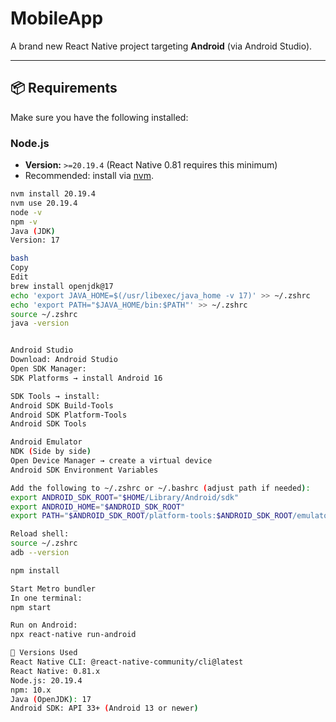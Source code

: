 # MobileApp

A brand new React Native project targeting **Android** (via Android Studio).

---

## 📦 Requirements

Make sure you have the following installed:

### Node.js

- **Version:** `>=20.19.4` (React Native 0.81 requires this minimum)
- Recommended: install via [nvm](https://github.com/nvm-sh/nvm).

```bash
nvm install 20.19.4
nvm use 20.19.4
node -v
npm -v
Java (JDK)
Version: 17

bash
Copy
Edit
brew install openjdk@17
echo 'export JAVA_HOME=$(/usr/libexec/java_home -v 17)' >> ~/.zshrc
echo 'export PATH="$JAVA_HOME/bin:$PATH"' >> ~/.zshrc
source ~/.zshrc
java -version


Android Studio
Download: Android Studio
Open SDK Manager:
SDK Platforms → install Android 16

SDK Tools → install:
Android SDK Build-Tools
Android SDK Platform-Tools
Android SDK Tools

Android Emulator
NDK (Side by side)
Open Device Manager → create a virtual device
Android SDK Environment Variables

Add the following to ~/.zshrc or ~/.bashrc (adjust path if needed):
export ANDROID_SDK_ROOT="$HOME/Library/Android/sdk"
export ANDROID_HOME="$ANDROID_SDK_ROOT"
export PATH="$ANDROID_SDK_ROOT/platform-tools:$ANDROID_SDK_ROOT/emulator:$PATH"

Reload shell:
source ~/.zshrc
adb --version

npm install

Start Metro bundler
In one terminal:
npm start

Run on Android:
npx react-native run-android

📌 Versions Used
React Native CLI: @react-native-community/cli@latest
React Native: 0.81.x
Node.js: 20.19.4
npm: 10.x
Java (OpenJDK): 17
Android SDK: API 33+ (Android 13 or newer)
```
